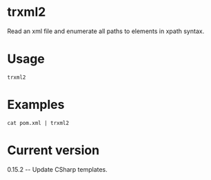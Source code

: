 # trxml2

Read an xml file and enumerate all paths to elements in xpath syntax.

# Usage

    trxml2

# Examples

    cat pom.xml | trxml2

# Current version

0.15.2 -- Update CSharp templates.
